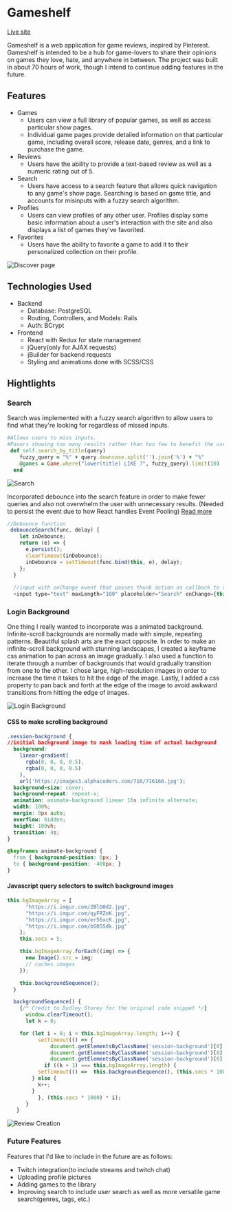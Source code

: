 # Gameshelf
[Live site](https://gameshelf-fsp.herokuapp.com/#/)

Gameshelf is a web application for game reviews, inspired by Pinterest. Gameshelf is intended to be a hub for game-lovers to share their opinions on games they love, hate, and anywhere in between. The project was built in about 70 hours of work, though I intend to continue adding features in the future.

## Features

* Games 
  * Users can view a full library of popular games, as well as access particular show pages.
  * Individual game pages provide detailed information on that particular game, including overall score, release date, genres, and a link to purchase the game.
* Reviews
  * Users have the ability to provide a text-based review as well as a numeric rating out of 5. 
* Search
  * Users have access to a search feature that allows quick navigation to any game's show page. Searching is based on game title, and accounts for misinputs with a fuzzy search algorithm.
* Profiles
  * Users can view profiles of any other user. Profiles display some basic information about a user's interaction with the site and also displays a list of games they've favorited.
* Favorites
  * Users have the ability to favorite a game to add it to their personalized collection on their profile.
  
![Discover page](https://i.imgur.com/buh0oeI.gif)


## Technologies Used

* Backend
  * Database: PostgreSQL
  * Routing, Controllers, and Models: Rails
  * Auth: BCrypt
* Frontend 
  * React with Redux for state management
  * jQuery(only for AJAX requests)
  * jBuilder for backend requests
  * Styling and animations done with SCSS/CSS
  
## Hightlights

### Search

Search was implemented with a fuzzy search algorithm to allow users to find what they're looking for regardless of missed inputs. 

```ruby
#Allows users to miss inputs.
#Favors showing too many results rather than too few to benefit the user.
 def self.search_by_title(query)
    fuzzy_query = "%" + query.downcase.split('').join('%') + "%"
    @games = Game.where("lower(title) LIKE ?", fuzzy_query).limit(10)
  end
```
![Search](https://i.imgur.com/71164hf.png)

Incorporated debounce into the search feature in order to make fewer queries and also not overwhelm the user with unnecessary results. (Needed to persist the event due to how React handles Event Pooling) [Read more](https://reactjs.org/docs/events.html) 

```javascript
//Debounce function
 debounceSearch(func, delay) {
    let inDebounce;
    return (e) => {
      e.persist();
      clearTimeout(inDebounce);
      inDebounce = setTimeout(func.bind(this, e), delay);
    };
  }
  
  //input with onChange event that passes thunk action as callback to debounce
  <input type="text" maxLength="100" placeholder="Search" onChange={this.debounceSearch(this.performSearch, 250)}/>
```
### Login Background

One thing I really wanted to incorporate was a animated background. Infinite-scroll backgrounds are normally made with simple, repeating patterns. Beautiful splash arts are the exact opposite. In order to make an infinite-scroll background with stunning landscapes, I created a keyframe css animation to pan across an image gradually. I also used a function to iterate through a number of backgrounds that would gradually transition from one to the other. I chose large, high-resolution images in order to increase the time it takes to hit the edge of the image. Lastly, I added a css property to pan back and forth at the edge of the image to avoid awkward transitions from hitting the edge of images. 

![Login Background](https://i.imgur.com/9l1m5lp.gif)

#### CSS to make scrolling background
```css
.session-background {
//initial background image to mask loading time of actual background
  background:
    linear-gradient(
      rgba(0, 0, 0, 0.5),
      rgba(0, 0, 0, 0.5)
    ),
    url('https://images3.alphacoders.com/716/716166.jpg');
  background-size: cover;
  background-repeat: repeat-x;
  animation: animate-background linear 16s infinite alternate;
  width: 100%;
  margin: 0px auto;
  overflow: hidden;
  height: 100vh;
  transition: 4s;
}

@keyframes animate-background {
  from { background-position: 0px; }
  to { background-position: -400px; }
}
```

#### Javascript query selectors to switch background images
```javascript
this.bgImageArray = [
      "https://i.imgur.com/ZBlD0d2.jpg",
      "https://i.imgur.com/qyFRZoK.jpg",
      "https://i.imgur.com/er56xcK.jpg",
      "https://i.imgur.com/bG0SSdk.jpg"
    ];
    this.secs = 5;

    this.bgImageArray.forEach((img) => {
      new Image().src = img;
      // caches images
    });

    this.backgroundSequence();
  }

  backgroundSequence() {
    {/* Credit to Dudley Storey for the original code snippet */}
	  window.clearTimeout();
	  let k = 0;

    for (let i = 0; i < this.bgImageArray.length; i++) {
		  setTimeout(() => {
			  document.getElementsByClassName('session-background')[0].style.background = "url(" + this.bgImageArray[k] + ") no-repeat center center fixed";
			  document.getElementsByClassName('session-background')[0].style.backgroundSize ="150% 150%";
			  document.getElementsByClassName('session-background')[0].style.backgroundPosition = "0px";
		    if ((k + 1) === this.bgImageArray.length) {
          setTimeout(() =>  this.backgroundSequence(), (this.secs * 1000))
        } else {
          k++;
        }
		  }, (this.secs * 1000) * i);
	  }
   }
```

![Review Creation](https://i.imgur.com/jGoi86m.png)

### Future Features

Features that I'd like to include in the future are as follows:
* Twitch integration(to include streams and twitch chat)
* Uploading profile pictures
* Adding games to the library
* Improving search to include user search as well as more versatile game search(genres, tags, etc.)

